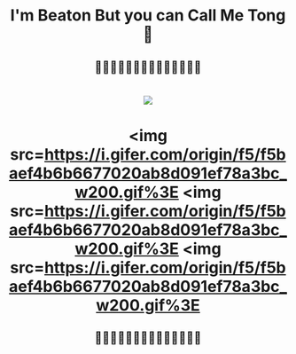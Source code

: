 <p align="center">
  <h1 align="center"> I'm Beaton But you can Call Me Tong 👻 </h1>


  <h2 align="center"> 🎇🎇🎇🎇🎇🎇🎇🎇🎇🎇🎇🎇🎇🎇 </h2>

  <div style="align:center"> 
   <h1 align="center"> 
     <img src= https://github-readme-stats.vercel.app/api?username=Paramee0598&theme=radical&show_icons=true > </h1>
  </div>

  <div style="align:center"> 
   <h1 align="center"> 
                   
   <img src=https://i.gifer.com/origin/f5/f5baef4b6b6677020ab8d091ef78a3bc_w200.gif%3E 
   <img src=https://i.gifer.com/origin/f5/f5baef4b6b6677020ab8d091ef78a3bc_w200.gif%3E 
   <img src=https://i.gifer.com/origin/f5/f5baef4b6b6677020ab8d091ef78a3bc_w200.gif%3E </h1>
  </div>

  <h2 align="center"> 🎇🎇🎇🎇🎇🎇🎇🎇🎇🎇🎇🎇🎇🎇 </h2>
</p>
